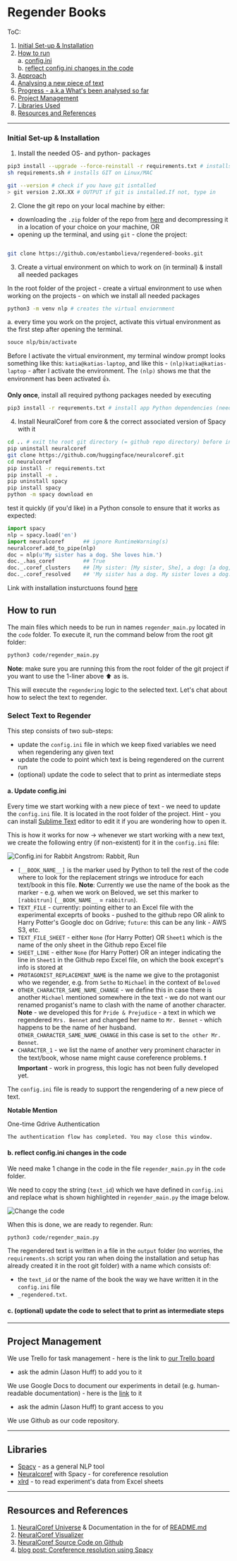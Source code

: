 # Regender Books

ToC:
1. [Initial Set-up & Installation](#initial-setup)
2. [How to run](#run)<br>
   a. [config.ini](#config)<br>
   b. [reflect config.ini changes in the code](#code-changes)
3. [Approach](#approach)
3. [Analysing a new piece of text](#continuing-work)
4. [Progress - a.k.a What's been analysed so far](#progress)
5. [Project Management](#management)
4. [Libraries Used](#libraries)
5. [Resources and References](#resources-and-references)

---


### Initial Set-up & Installation <a name="initial-setup"></a>

1. Install the needed OS- and python- packages

```sh
pip3 install --upgrade --force-reinstall -r requirements.txt # installs all Python-related dependencies
sh requirements.sh # installs GIT on Linux/MAC

git --version # check if you have git isntalled
> git version 2.XX.XX # OUTPUT if git is installed.If not, type in
```


2. Clone the git repo on your local machine by either:
- downloading the `.zip` folder of the repo from [here](https://github.com/estambolieva/regendered-books/archive/master.zip) and decompressing it in a location of your choice on your machine, OR
- opening up the terminal, and using `git` - clone the project:

```sh

git clone https://github.com/estambolieva/regendered-books.git
```


3. Create a virtual environment on which to work on (in terminal) & install all needed packages

In the root folder of the project - create a virtual environment to use when working on the projects - on which we install all needed packages

```sh
python3 -m venv nlp # creates the virtual enviornment
```

a. every time you work on the project, activate this virtual environment as the first step after opening the terminal. 

```sh
souce nlp/bin/activate
```

Before I activate the virtual environment, my terminal window prompt looks something like this: `katia@katias-laptop`, and like this - `(nlp)katia@katias-laptop` - after I activate the environment. The `(nlp)` shows me  that the environment has been activated :+1:.  

**Only once**, install all required pythong packages needed by executing

```sh
pip3 install -r requrements.txt # install app Python dependencies (needed packages)
```

4. Install NeuralCoref from core & the correct associated version of Spacy with it

```sh
cd .. # exit the root git directory (= github repo directory) before installing neuralcoref
pip uninstall neuralcoref
git clone https://github.com/huggingface/neuralcoref.git
cd neuralcoref
pip install -r requirements.txt
pip install -e .
pip uninstall spacy
pip install spacy
python -m spacy download en
```

test it quickly (if you'd like) in a Python console to ensure that it works as expected:

```py
import spacy
nlp = spacy.load('en')
import neuralcoref      ## ignore RuntimeWarning(s)
neuralcoref.add_to_pipe(nlp)
doc = nlp(u'My sister has a dog. She loves him.')
doc._.has_coref         ## True
doc._.coref_clusters    ## [My sister: [My sister, She], a dog: [a dog, him]]
doc._.coref_resolved    ## 'My sister has a dog. My sister loves a dog.'
```

Link with installation insturctuons found [here](https://github.com/huggingface/neuralcoref)


## How to run <a name="run"></a>

The main files which needs to be run in names `regender_main.py` located in the `code` folder. To execute it, run the command below from the root git folder:

```sh
python3 code/regender_main.py
```

**Note**: make sure you are running this from the root folder of the git project if you want to use the 1-liner above ⬆️ as is. 


This will execute the `regendering` logic to the selected text. Let's chat about how to select the text to regender.


### Select Text to Regender

This step consists of two sub-steps:
- update the `config.ini` file in which we keep fixed variables we need when regendering any given text
- update the code to point which text is being regendered on the current run
- (optional) update the code to select that to print as intermediate steps


#### a. Update config.ini <a name="config"></a>

Every time we start working with a new piece of text - we need to update the `config.ini` file. It is located in the root folder of the project. Hint - you can install [Sublime Text](https://www.sublimetext.com/) editor to edit it if you are wondering how to open it. 

This is how it works for now -> whenever we start working with a new text, we create the following entry (if non-existent) for it in the `config.ini` file:

![Config.ini for Rabbit Angstrom: Rabbit, Run](https://github.com/estambolieva/regendered-books/raw/master/imgs/rabbit_config_ini.png)

- `[__BOOK_NAME__]` is the marker used by Python to tell the rest of the code where to look for the replacement strings we introduce for each text/book in this file. **Note**: Currently we use the name of the book as the marker - e.g. when we work on Beloved, we set this marker to `[rabbitrun]` (`__BOOK_NAME__` = `rabbitrun`). 
- `TEXT_FILE` - currently: pointing either to an Excel file with the experimental exceprts of books - pushed to the github repo OR alink to Harry Potter's Google doc on Gdrive; `future`: this can be any link - AWS S3, etc. 
- `TEXT_FILE_SHEET` - either `None` (for Harry Potter) OR `Sheet1` which is the name of the only sheet in the Github repo Excel file 
- `SHEET_LINE` - either `None` (for Harry Potter) OR an integer indicating the line in `Sheet1` in the Github repo Excel file, on which the book exceprt's info is stored at
- `PROTAGONIST_REPLACEMENT_NAME` is the name we give to the protagonist who we regender, e.g. from `Sethe` to `Michael` in the context of `Beloved`
- `OTHER_CHARACTER_SAME_NAME_CHANGE` - we define this in case there is another `Michael` mentioned somewhere in the text - we do not want our renamed proganist's name to clash with the name of another character. **Note** - we developed this for `Pride & Prejudice` - a text in which we regendered `Mrs. Bennet` and changed her name to `Mr. Bennet` - which happens to be the name of her husband. `OTHER_CHARACTER_SAME_NAME_CHANGE` in this case is set to `the other Mr. Bennet`.
- `CHARACTER_1` - we list the name of another very prominent character in the text/book, whose name might cause coreference problems. ❗ **Important** - work in progress, this logic has not been fully developed yet.


The `config.ini` file is ready to support the rengendering of a new piece of text. 


**Notable Mention**

One-time Gdrive Authentication

`The authentication flow has completed. You may close this window.`


#### b. reflect config.ini changes in the code <a name="code-changes"></a>


We need make 1 change in the code in the file `regender_main.py` in the `code` folder.

We need to copy the string (`text_id`) which we have defined in `config.ini` and replace what is shown highlighted in `regender_main.py`  the image below.

![Change the code](https://github.com/estambolieva/regendered-books/raw/master/imgs/change_coreference_resolution_py.png)

When this is done, we are ready to regender. Run:

```sh
python3 code/regender_main.py
```

The regendered text is written in a file in the `output` folder (no worries, the `requirements.sh` script you ran when doing the installation and setup has already created it in the root git folder) with a name which consists of:
- the `text_id` or the name of the book the way we have written it in the `config.ini` file
- `_regendered.txt`.


#### c. (optional) update the code to select that to print as intermediate steps

---

## Project Management <a name="management"></a>

We use Trello for task management - here is the link to [our Trello board](https://trello.com/b/WlGnaGox/regender-alpha)
- ask the admin (Jason Huff) to add you to it


We use Google Docs to document our experiments in detail (e.g. human-readable documentation) - here is the [link](https://drive.google.com/drive/u/0/folders/14XVle1QEer1k527lhCYV376f5qxTpUUY) to it
- ask the admin (Jason Huff) to grant access to you


We use Github as our code repository. 


---

## Libraries <a name="libraries"></a>

- [Spacy](https://spacy.io/) - as a general NLP tool
- [Neuralcoref](https://github.com/huggingface/neuralcoref) with Spacy - for coreference resolution
- [xlrd](https://pypi.org/project/xlrd/) - to read experiment's data from Excel sheets

---

## Resources and References <a name="resources-and-references"></a>

1. [NeuralCoref Universe](https://spacy.io/universe/project/neuralcoref) & Documentation in the for of [README.md](https://github.com/huggingface/neuralcoref)
2. [NeuralCoref Visualizer](https://spacy.io/universe/project/neuralcoref-vizualizer)
3. [NeuralCoref Source Code on Github](https://github.com/huggingface/neuralcoref)
4. [blog post: Coreference resolution using Spacy](https://www.rangakrish.com/index.php/2019/02/03/coreference-resolution-using-spacy/)